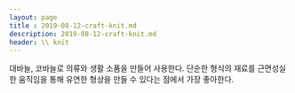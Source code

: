 ```yaml
---
layout: page
title : 2019-08-12-craft-knit.md
description: 2019-08-12-craft-knit.md
header: \\ knit
---
```


대바늘, 코바늘로 의류와 생활 소품을 만들어 사용한다. 
단순한 형식의 재료를 근면성실한 움직임을 통해 유연한 형상을 만들 수 있다는 점에서 가장 좋아한다.
